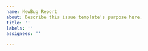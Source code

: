 ```yaml
---
name: NewBug Report
about: Describe this issue template's purpose here.
title: ''
labels: ''
assignees: ''

---
```



